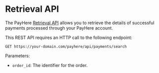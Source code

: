 # Retrieval API

The PayHere [Retrieval API](https://support.payhere.lk/api-&-mobile-sdk/retrieval-api) allows you to retrieve the details of successful payments processed through your PayHere account.

This REST API requires an HTTP call to the following endpoint:

```http request
GET https://your-domain.com/payhere/api/payments/search
```

Parameters:

- `order_id`: The identifier for the order.



